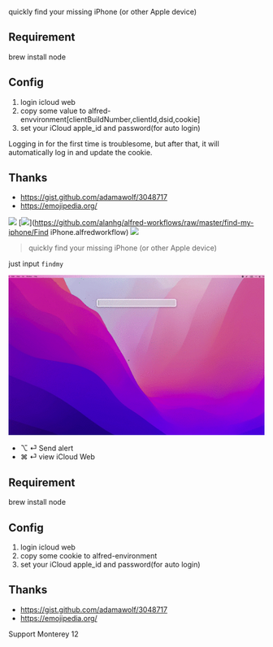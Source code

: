 quickly find your missing iPhone (or other Apple device)

## Requirement

brew install node

## Config

1. login icloud web
2. copy some value to alfred-envvironment[clientBuildNumber,clientId,dsid,cookie]
3. set your iCloud apple_id and password(for auto login)

Logging in for the first time is troublesome, but after that, it will automatically log in and update the cookie.

## Thanks
- https://gist.github.com/adamawolf/3048717
- https://emojipedia.org/


![](https://img.shields.io/badge/version-v0.4-green?style=for-the-badge)
[![](https://img.shields.io/badge/download-click-blue?style=for-the-badge)](https://github.com/alanhg/alfred-workflows/raw/master/find-my-iphone/Find iPhone.alfredworkflow)
[![](https://img.shields.io/badge/plist-link-important?style=for-the-badge)](https://raw.githubusercontent.com/alanhg/alfred-workflows/master/find-my-iphone/src/info.plist)


<!-- more -->
> quickly find your missing iPhone (or other Apple device)

just input `findmy`

![](./screenshot.gif)

- ⌥ ⏎ Send alert
- ⌘ ⏎ view iCloud Web

## Requirement

brew install node

## Config

1. login icloud web
2. copy some cookie to alfred-environment
3. set your iCloud apple_id and password(for auto login)

## Thanks
- https://gist.github.com/adamawolf/3048717
- https://emojipedia.org/

Support Monterey 12
